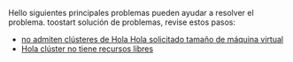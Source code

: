 Hello siguientes principales problemas pueden ayudar a resolver el problema. toostart solución de problemas, revise estos pasos:

- [no admiten clústeres de Hola Hola solicitado tamaño de máquina virtual](../articles/virtual-machines/linux/troubleshoot-deploy-vm.md#the-cluster-cannot-support-the-requested-vm-size)
- [Hola clúster no tiene recursos libres](../articles/virtual-machines/linux/troubleshoot-deploy-vm.md#the-cluster-does-not-have-free-resources)
